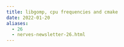```yaml
---
title: libgomp, cpu frequencies and cmake
date: 2022-01-20
aliases:
  - 26
  - nerves-newsletter-26.html
---
```


